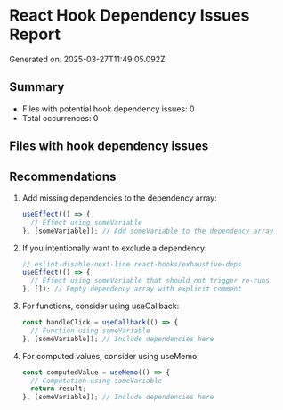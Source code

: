 # React Hook Dependency Issues Report
Generated on: 2025-03-27T11:49:05.092Z

## Summary
- Files with potential hook dependency issues: 0
- Total occurrences: 0

## Files with hook dependency issues

## Recommendations

1. Add missing dependencies to the dependency array:
   ```jsx
   useEffect(() => {
     // Effect using someVariable
   }, [someVariable]); // Add someVariable to the dependency array
   ```

2. If you intentionally want to exclude a dependency:
   ```jsx
   // eslint-disable-next-line react-hooks/exhaustive-deps
   useEffect(() => {
     // Effect using someVariable that should not trigger re-runs
   }, []); // Empty dependency array with explicit comment
   ```

3. For functions, consider using useCallback:
   ```jsx
   const handleClick = useCallback(() => {
     // Function using someVariable
   }, [someVariable]); // Include dependencies here
   ```

4. For computed values, consider using useMemo:
   ```jsx
   const computedValue = useMemo(() => {
     // Computation using someVariable
     return result;
   }, [someVariable]); // Include dependencies here
   ```
